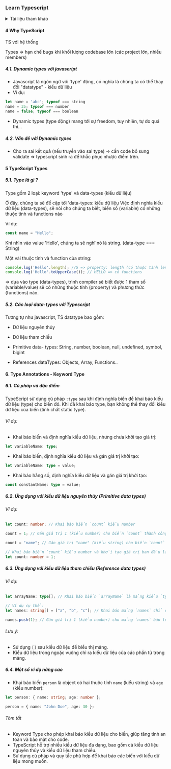 ### Learn Typescript

<details>
  <summary>Tài liệu tham khảo</summary>
  <ul>
    <li><a href="https://www.youtube.com/playlist?list=PLncHg6Kn2JT5emvXmG6kgeGkrQjRqxsb4">Full playlist here</a></li>
    <li><a href="https://drive.google.com/file/d/1fSByxnd8dHwaCM48zmh80iSRObVx2xin/view">Document</a></li>
    <li><a href="https://www.youtube.com/watch?v=E6k6R4PnLV0">How to install NVM on Windows 11</a></li>
  </ul>
</details>

#### 4 Why TypeScript

TS với hệ thống

Types => hạn chế bugs khi khối lượng codebase lớn (các project lớn, nhiều members)

##### 4.1. Dynamic types với javascript

- Javascript là ngôn ngữ với 'type' động, có nghĩa là chúng ta có thể thay đổi "datatype" - kiểu dữ liệu
- Ví dụ:

```Typescript
let name = 'abc'; typeof === string
name = 35; typeof === number
name = false; typeof === boolean
```

- Dynamic types (type động) mang tới sự freedom, tuy nhiên, tự do quá thì...

##### 4.2. Vấn đề với Dynamic types

- Cho ra sai kết quả (nếu truyền vào sai type) => cần code bổ sung validate => typescript sinh ra để khắc phục nhược điểm trên.

#### 5 TypeScript Types

##### 5.1. Type là gì ?

Type gồm 2 loại:
keyword 'type' và data-types (kiểu dữ liệu)

Ở đây, chúng ta sẽ đề cập tới 'data-types: kiểu dữ liệu
Việc định nghĩa kiểu dữ liệu (data-types), sẽ nói cho chúng ta biết,
biến số (variable) có những thuộc tính và functions nào

Ví dụ:

```Typescript
const name = "Hello";
```

Khi nhìn vào value 'Hello', chúng ta sẽ nghĩ nó là string. (data-type === String)

Một vài thuộc tính và function của string:

```Typescript
console.log('Hello'.length); //5 => property: length (có thuộc tính length)
console.log('Hello'.toUpperCase()); // HELLO => có functions
```

=> dựa vào type (data-types), trình compiler sẽ biết được 1 tham số (variable/value)
sẽ có những thuộc tính (property) và phương thức (functions) nào.

##### 5.2. Các loại data-types với Typescript

Tương tự như javascript, TS datatype bao gồm:

- Dữ liệu nguyên thủy
- Dữ liệu tham chiếu

- Primitive data- types:
  String, number, boolean, null, undefined, symbol, bigint

- References dataTypes: Objects, Array, Functions..

#### 6. Type Annotations - Keyword Type

##### 6.1. Cú pháp và đặc điểm

TypeScript sử dụng cú pháp `:type` sau khi định nghĩa biến để khai báo kiểu dữ liệu (type) cho biến đó. Khi đã khai báo type, bạn không thể thay đổi kiểu dữ liệu của biến (tính chất static type).

###### Ví dụ:

- Khai báo biến và định nghĩa kiểu dữ liệu, nhưng chưa khởi tạo giá trị:

```typescript
let variableName: type;
```

- Khai báo biến, định nghĩa kiểu dữ liệu và gán giá trị khởi tạo:

```typescript
let variableName: type = value;
```

- Khai báo hằng số, định nghĩa kiểu dữ liệu và gán giá trị khởi tạo:

```typescript
const constantName: type = value;
```

##### 6.2. Ứng dụng với kiểu dữ liệu nguyên thủy (Primitive data types)

###### Ví dụ:

```typescript
let count: number; // Khai báo biến `count` kiểu number

count = 1; // Gán giá trị 1 (kiểu number) cho biến `count` thành công

count = "name"; // Gán giá trị "name" (kiểu string) cho biến `count` báo lỗi

// Khai báo biến `count` kiểu number và khởi tạo giá trị ban đầu là 1
let count: number = 1;
```

##### 6.3. Ứng dụng với kiểu dữ liệu tham chiếu (Reference data types)

###### Ví dụ:

```typescript
let arrayName: type[]; // Khai báo biến `arrayName` là mảng kiểu `type`

// Ví dụ cụ thể:
let names: string[] = ["a", "b", "c"]; // Khai báo mảng `names` chỉ chứa các phần tử kiểu string

names.push(1); // Gán giá trị 1 (kiểu number) cho mảng `names` báo lỗi
```

###### Lưu ý:

- Sử dụng `[]` sau kiểu dữ liệu để biểu thị mảng.
- Kiểu dữ liệu trong ngoặc vuông chỉ ra kiểu dữ liệu của các phần tử trong mảng.

##### 6.4. Một số ví dụ nâng cao

- Khai báo biến `person` là object có hai thuộc tính `name` (kiểu string) và `age` (kiểu number):

```typescript
let person: { name: string; age: number };

person = { name: "John Doe", age: 30 };
```

###### Tóm tắt

- Keyword Type cho phép khai báo kiểu dữ liệu cho biến, giúp tăng tính an toàn và bảo mật cho code.
- TypeScript hỗ trợ nhiều kiểu dữ liệu đa dạng, bao gồm cả kiểu dữ liệu nguyên thủy và kiểu dữ liệu tham chiếu.
- Sử dụng cú pháp và quy tắc phù hợp để khai báo các biến với kiểu dữ liệu mong muốn.
